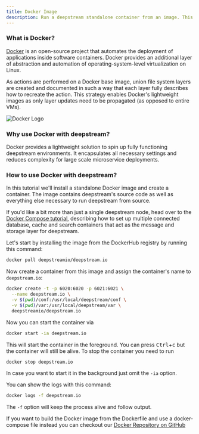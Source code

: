 ```yaml
---
title: Docker Image
description: Run a deepstream standalone container from an image. This tutorial will also explain how to build the image manually.
---
```


### What is Docker?

[Docker](https://www.docker.com/) is an open-source project that automates the deployment of applications inside software containers.
Docker provides an additional layer of abstraction and automation of operating-system-level virtualization on Linux.

As actions are performed on a Docker base image, union file system layers are created and documented in such a way that each layer fully describes how to recreate the action. This strategy enables Docker's lightweight images as only layer updates need to be propagated (as opposed to entire VMs).

![Docker Logo](docker.png)

### Why use Docker with deepstream?
Docker provides a lightweight solution to spin up fully functioning deepstream environments. It encapsulates all necessary settings and reduces complexity for large scale microservice deployments.

### How to use Docker with deepstream?
In this tutorial we'll install a standalone Docker image and create a container. The image contains deepstream's source code as well as everything else necessary to run deepstream from source.

If you'd like a bit more than just a single deepstream node, head over to the [Docker Compose tutorial](../docker-compose/), describing how to set up multiple connected database, cache and search containers that act as the message and storage layer for deepstream.

Let's start by installing the image from the DockerHub registry by running this command:

```bash
docker pull deepstreamio/deepstream.io
```

Now create a container from this image and assign the container's name to `deepstream.io`:

```bash
docker create -t -p 6020:6020 -p 6021:6021 \
  --name deepstream.io \
  -v $(pwd)/conf:/usr/local/deepstream/conf \
  -v $(pwd)/var:/usr/local/deepstream/var \
  deepstreamio/deepstream.io
```

Now you can start the container via

```bash
docker start -ia deepstream.io
```

This will start the container in the foreground. You can press <kbd>Ctrl</kbd>+<kbd>c</kbd> but
the container will still be alive. To stop the container you need to run

```bash
docker stop deepstream.io
```

In case you want to start it in the background just omit the `-ia` option.

You can show the logs with this command:

```bash
docker logs -f deepstream.io
```

The `-f` option will keep the process alive and follow output.

If you want to build the Docker image from the Dockerfile and use a docker-compose file instead you can checkout
our [Docker Repository on GitHub](https://github.com/deepstreamIO/docker/tree/master/deepstream.io)
